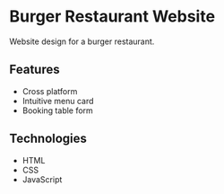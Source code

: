 # Burger Restaurant Website

Website design for a burger restaurant.

## Features

- Cross platform
- Intuitive menu card
- Booking table form

## Technologies

- HTML
- CSS
- JavaScript
